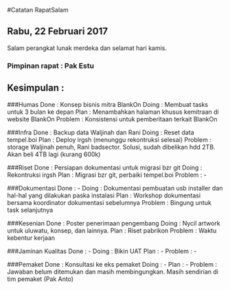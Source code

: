 #Catatan RapatSalam

## Rabu, 22 Februari 2017


Salam perangkat lunak merdeka dan selamat hari kamis. 


### Pimpinan rapat : Pak Estu


## Kesimpulan :

###Humas
Done : Konsep bisnis mitra BlankOn
Doing : Membuat tasks untuk 3 bulan ke depan
Plan : Menambahkan halaman khusus kemitraan di website BlankOn
Problem : Konsistensi untuk pemberitaan terkait BlankOn

###Infra
Done : Backup data Waljinah dan Rani
Doing : Reset data tempel.boi
Plan : Deploy irgsh (menunggu rekontruksi selesai) 
Problem : storage Waljinah penuh,  Rani badsector.  Solusi,  sudah dibelikan hdd 2TB. Akan beli 4TB lagi (kurang 600k)

###Riset
Done : Persiapan dokumentasi untuk migrasi bzr git
Doing : Rekontruksi irgsh
Plan : Migrasi bzr git,  perbaiki tempel.boi
Problem : - 

###Dokumentasi
Done : - 
Doing : Dokumentasi pembuatan usb installer dan hal-hal yang dilakukan paska instalasi
Plan : Workshop dokumentasi bersama koordinator dokumentasi sebelumnya
Problem : Bingung untuk task selanjutnya

###Kesenian
Done : Poster penerimaan pengembang
Doing : Nycil artwork untuk uluwatu,  konsep,  dan lainnya. 
Plan : Riset pabrikon
Problem : Waktu kebentur kerjaan

###Jaminan Kualitas
Done : - 
Doing : Bikin UAT
Plan : - 
Problem : - 

###Pemaket
Done : Konsultasi ke eks pemaket
Doing : - 
Plan : - 
Problem : Jawaban belum ditemukan dan masih membingungkan.  Masih sendirian di tim pemaket (Pak Anto) 


